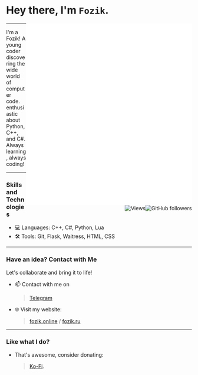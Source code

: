 # Hey there, I'm `Fozik`.

<img align="right" src="/github-metrics.svg" alt="Metrics" width="450">

---

I'm a Fozik! A young coder discovering the wide world of computer code. enthusiastic about Python, C++, and C#. Always learning, always coding!

<img align="right" src="https://img.shields.io/github/followers/SimplyFozik?label=Follow&amp;style=social" alt="GitHub followers">
<img align="right" src="https://komarev.com/ghpvc/?username=SimplyFozik" alt="Views"/>

---

### Skills and Technologies
- 💻 Languages: C++, C#, Python, Lua
- 🛠️ Tools: Git, Flask, Waitress, HTML, CSS
---

### Have an idea? Contact with Me
Let's collaborate and bring it to life!
- 📫 Contact with me on
  > [Telegram](https://t.me/SimplyFozik)
- 🌐 Visit my website:
  > [fozik.online](http://fozik.online)
  > /
  > [fozik.ru](http://fozik.ru)

---

### Like what I do?

- That's awesome, consider donating:
    > [Ko-Fi](https://ko-fi.com/fozik).


<!--<img align="left" src="/metrics.plugin.steam.svg" alt="Metrics" width="400">-->
